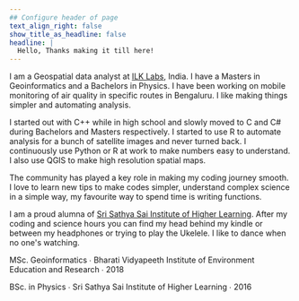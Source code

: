 ```yaml
---
## Configure header of page
text_align_right: false
show_title_as_headline: false
headline: |
  Hello, Thanks making it till here!
---
```


<!-- this is a subheadline -->
I am a Geospatial data analyst at [ILK Labs](https://www.ilklabs.com/), India. I have a Masters in Geoinformatics and a Bachelors in Physics. I have been working on mobile monitoring of air quality in specific routes in Bengaluru. I like making things simpler and automating analysis.  

I started out with C++ while in high school and slowly moved to C and C# during Bachelors and Masters respectively. I started to use R to automate analysis for a bunch of satellite images and never turned back. I continuously use Python or R at work to make numbers easy to understand. I also use QGIS to make high resolution spatial maps. 

The community has played a key role in making my coding journey smooth. I love to learn new tips to make codes simpler, understand complex science in a simple way, my favourite way to spend time is writing functions.

I am a proud alumna of [Sri Sathya Sai Institute of Higher Learning](https://www.sssihl.edu.in/). After my coding and science hours you can find my head behind my kindle or between my headphones or trying to play the Ukelele. I like to dance when no one's watching. 


<i class="fas fa-graduation-cap pr2"></i>MSc. Geoinformatics  &#8729;
 Bharati Vidyapeeth Institute of Environment Education and Research  &#8729;  2018

<i class="fas fa-graduation-cap pr2"></i>BSc. in Physics  &#8729;
    Sri Sathya Sai Institute of Higher Learning  &#8729;  2016
    